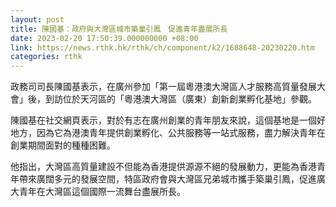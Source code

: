 ```yaml
---
layout: post
title: 陳國基：政府與大灣區城市築巢引鳳　促進青年盡展所長
date: 2023-02-20 17:50:39.000000000 +08:00
link: https://news.rthk.hk/rthk/ch/component/k2/1688648-20230220.htm
categories: rthk
---
```


政務司司長陳國基表示，在廣州參加「第一屆粵港澳大灣區人才服務高質量發展大會」後，到訪位於天河區的「粵港澳大灣區（廣東）創新創業孵化基地」參觀。

陳國基在社交網頁表示，對於有志在廣州創業的青年朋友來說，這個基地是一個好地方，因為它為港澳青年提供創業孵化、公共服務等一站式服務，盡力解決青年在創業期間面對的種種困難。

他指出，大灣區高質量建設不但能為香港提供源源不絕的發展動力，更能為香港青年帶來廣闊多元的發展空間，特區政府會與大灣區兄弟城市攜手築巢引鳳，促進廣大青年在大灣區這個國際一流舞台盡展所長。
